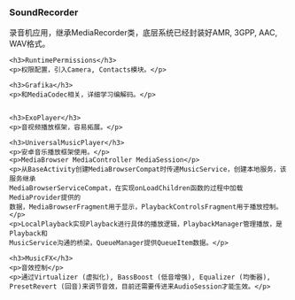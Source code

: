 <html>
<body>
    <h3>SoundRecorder</h3>
    <p>录音机应用，继承MediaRecorder类，底层系统已经封装好AMR, 3GPP, AAC, WAV格式。</p>

    <h3>RuntimePermissions</h3>
    <p>权限配置，引入Camera, Contacts模块。</p>

    <h3>Grafika</h3>
    <p>和MediaCodec相关，详细学习编解码。</p>


    <h3>ExoPlayer</h3>
    <p>音视频播放框架，容易拓展。</p>

    <h3>UniversalMusicPlayer</h3>
    <p>安卓音乐播放框架使用。</p>
    <p>MediaBrowser MediaController MediaSession</p>
    <p>从BaseActivity创建MediaBrowserCompat时传递MusicService，创建本地服务，该服务继承
    MediaBrowserServiceCompat，在实现onLoadChildren函数的过程中加载MediaProvider提供的
    数据，MediaBrowserFragment用于显示，PlaybackControlsFragment用于播放控制。</p>
    <p>LocalPlayback实现Playback进行具体的播放逻辑，PlaybackManager管理播放，是Playback和
    MusicService沟通的桥梁，QueueManager提供QueueItem数据。</p>

    <h3>MusicFX</h3>
    <p>音效控制</p>
    <p>通过Virtualizer (虚拟化), BassBoost (低音增强), Equalizer (均衡器),
    PresetRevert (回音)来调节音效，目前还需要传进来AudioSession才能生效。</p>
</body>
</html>
